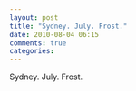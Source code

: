 ```yaml
---
layout: post
title: "Sydney. July. Frost."
date: 2010-08-04 06:15
comments: true
categories: 
---
```


Sydney. July. Frost.

